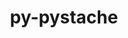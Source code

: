 ---
title: "py-pystache"
layout: cache
categories: [package, develop]
meta: {"compilers": ["none"], "num_specs": 18, "num_specs_by_stack": {"e4s": 9, "e4s-neoverse-v2": 9, "root": 18}, "oss": ["ubuntu22.04"], "platforms": ["linux"], "stacks": ["e4s", "e4s-neoverse-v2", "root"], "targets": ["neoverse_v2", "x86_64_v3"], "versions": ["0.6.0"]}
spec_details: [{"compiler": "none", "hash": "353oqotvfyt2tm2cm6ky52cqgqoma3fd", "os": "ubuntu22.04", "platform": "linux", "size": "-", "stacks": ["e4s", "root"], "target": "x86_64_v3", "variants": ["build_system=python_pip"], "versions": ["0.6.0"]}, {"compiler": "none", "hash": "53yitoicu3zaevkb5lgmezhlnn6ln4h7", "os": "ubuntu22.04", "platform": "linux", "size": "-", "stacks": ["e4s", "root"], "target": "x86_64_v3", "variants": ["build_system=python_pip"], "versions": ["0.6.0"]}, {"compiler": "none", "hash": "62rmjqjbdjycvvisllkugkuc6skvyqgv", "os": "ubuntu22.04", "platform": "linux", "size": "-", "stacks": ["e4s-neoverse-v2", "root"], "target": "neoverse_v2", "variants": ["build_system=python_pip"], "versions": ["0.6.0"]}, {"compiler": "none", "hash": "6qxm2gtpko7kx37gckkakv4q5emmtycv", "os": "ubuntu22.04", "platform": "linux", "size": "-", "stacks": ["e4s-neoverse-v2", "root"], "target": "neoverse_v2", "variants": ["build_system=python_pip"], "versions": ["0.6.0"]}, {"compiler": "none", "hash": "ctw7iior5w2ycqviw4ydraaovtwdbldw", "os": "ubuntu22.04", "platform": "linux", "size": "-", "stacks": ["e4s-neoverse-v2", "root"], "target": "neoverse_v2", "variants": ["build_system=python_pip"], "versions": ["0.6.0"]}, {"compiler": "none", "hash": "ea42eny3oaudumvvxwvsqiukmprtdvju", "os": "ubuntu22.04", "platform": "linux", "size": "-", "stacks": ["e4s", "root"], "target": "x86_64_v3", "variants": ["build_system=python_pip"], "versions": ["0.6.0"]}, {"compiler": "none", "hash": "hvvrs5z5pwszsuuxr42y3y7ynh64vkda", "os": "ubuntu22.04", "platform": "linux", "size": "-", "stacks": ["e4s", "root"], "target": "x86_64_v3", "variants": ["build_system=python_pip"], "versions": ["0.6.0"]}, {"compiler": "none", "hash": "jmmjrrerfgj52gnj32hqkk7tfulgw5jy", "os": "ubuntu22.04", "platform": "linux", "size": "-", "stacks": ["e4s-neoverse-v2", "root"], "target": "neoverse_v2", "variants": ["build_system=python_pip"], "versions": ["0.6.0"]}, {"compiler": "none", "hash": "kycbd6izj323kaunet4kdbgxbeoc7hxg", "os": "ubuntu22.04", "platform": "linux", "size": "-", "stacks": ["e4s", "root"], "target": "x86_64_v3", "variants": ["build_system=python_pip"], "versions": ["0.6.0"]}, {"compiler": "none", "hash": "ltc4mls2sphxhxxcnw4bbyalrhvjgpsr", "os": "ubuntu22.04", "platform": "linux", "size": "-", "stacks": ["e4s-neoverse-v2", "root"], "target": "neoverse_v2", "variants": ["build_system=python_pip"], "versions": ["0.6.0"]}, {"compiler": "none", "hash": "mi2d7ovxphl6intwon2tdcs2oxabdtp7", "os": "ubuntu22.04", "platform": "linux", "size": "-", "stacks": ["e4s-neoverse-v2", "root"], "target": "neoverse_v2", "variants": ["build_system=python_pip"], "versions": ["0.6.0"]}, {"compiler": "none", "hash": "nmkhyrh6gb3byqko3smjjhozxl522hu4", "os": "ubuntu22.04", "platform": "linux", "size": "-", "stacks": ["e4s-neoverse-v2", "root"], "target": "neoverse_v2", "variants": ["build_system=python_pip"], "versions": ["0.6.0"]}, {"compiler": "none", "hash": "nqmr5yod7o7evxvgxeq3uo2r6rtm6ws5", "os": "ubuntu22.04", "platform": "linux", "size": "-", "stacks": ["e4s-neoverse-v2", "root"], "target": "neoverse_v2", "variants": ["build_system=python_pip"], "versions": ["0.6.0"]}, {"compiler": "none", "hash": "qq36khwzpcb7rilnqi6ofeljtsi5vyj2", "os": "ubuntu22.04", "platform": "linux", "size": "-", "stacks": ["e4s", "root"], "target": "x86_64_v3", "variants": ["build_system=python_pip"], "versions": ["0.6.0"]}, {"compiler": "none", "hash": "qssv476nftzcamqfxsa4hwsfoylvkff3", "os": "ubuntu22.04", "platform": "linux", "size": "-", "stacks": ["e4s", "root"], "target": "x86_64_v3", "variants": ["build_system=python_pip"], "versions": ["0.6.0"]}, {"compiler": "none", "hash": "re2mjdbuwibiwjd4ihilipwu7zxs3cma", "os": "ubuntu22.04", "platform": "linux", "size": "-", "stacks": ["e4s-neoverse-v2", "root"], "target": "neoverse_v2", "variants": ["build_system=python_pip"], "versions": ["0.6.0"]}, {"compiler": "none", "hash": "wnbnb4mxwkjiwqzqsrrj56bedhjqfl43", "os": "ubuntu22.04", "platform": "linux", "size": "-", "stacks": ["e4s", "root"], "target": "x86_64_v3", "variants": ["build_system=python_pip"], "versions": ["0.6.0"]}, {"compiler": "none", "hash": "wvtvupttv6btyqtchfi6pu4fnrqeozlh", "os": "ubuntu22.04", "platform": "linux", "size": "-", "stacks": ["e4s", "root"], "target": "x86_64_v3", "variants": ["build_system=python_pip"], "versions": ["0.6.0"]}]
---